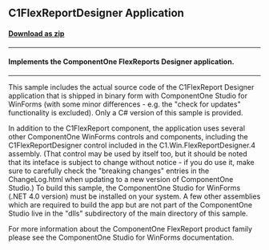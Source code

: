 ## C1FlexReportDesigner Application
#### [Download as zip](https://grapecity.github.io/DownGit/#/home?url=https://github.com/GrapeCity/ComponentOne-WinForms-Samples/tree/master/Core\FlexReport\CS\DesignerApp)
____
#### Implements the ComponentOne FlexReports Designer application.
____
This sample includes the actual source code of the C1FlexReport Designer 
application that is shipped in binary form with ComponentOne Studio for WinForms 
(with some minor differences - e.g. the "check for updates" functionality is 
excluded). Only a C# version of this sample is provided.

In addition to the C1FlexReport component, the application uses several other 
ComponentOne WinForms controls and components, including the 
C1FlexReportDesigner control included in the C1.Win.FlexReportDesigner.4 
assembly. (That control may be used by itself too, but it should be noted that 
its inteface is subject to change without notice - if you do use it, make sure 
to carefully check the "breaking changes" entries in the ChangeLog.html when 
updating to a new version of ComponentOne Studio.) To build this sample, the 
ComponentOne Studio for WinForms (.NET 4.0 version) must be installed on your 
system. A few other assemblies which are required to build the app but are not 
part of the ComponentOne Studio live in the "dlls" subdirectory of the main 
directory of this sample.

For more information about the ComponentOne FlexReport product family please see the ComponentOne Studio for WinForms documentation.
